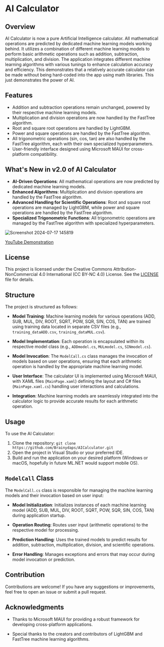 

# AI Calculator

## Overview

AI Calculator is now a pure Artificial Intelligence calculator. All mathematical operations are predicted by dedicated machine learning models working behind. It utilizes a combination of different machine learning models to perform basic arithmetic operations such as addition, subtraction, multiplication, and division. The application integrates different machine learning algorithms with various tunings to enhance calculation accuracy and efficiency. This demonstrates that a relatively accurate calculator can be made without being hard-coded into the app using math libraries. This just demonstrates the power of AI.

## Features

- Addition and subtraction operations remain unchanged, powered by their respective machine learning models.
- Multiplication and division operations are now handled by the FastTree algorithm.
- Root and square root operations are handled by LightGBM.
- Power and square operations are handled by the FastTree algorithm.
- All trigonometric operations (sin, cos, tan) are also handled by the FastTree algorithm, each with their own specialized hyperparameters.
- User-friendly interface designed using Microsoft MAUI for cross-platform compatibility.

## What's New in v2.0 of AI Calculator

- **AI-Driven Operations**: All mathematical operations are now predicted by dedicated machine learning models.
- **Enhanced Algorithms**: Multiplication and division operations are handled by the FastTree algorithm.
- **Advanced Handling for Scientific Operations**: Root and square root operations are managed by LightGBM, while power and square operations are handled by the FastTree algorithm.
- **Specialized Trigonometric Functions**: All trigonometric operations are managed by the FastTree algorithm with specialized hyperparameters.


![Screenshot 2024-07-17 145819](https://github.com/user-attachments/assets/9da55a29-1c28-45bb-983d-083029f1b595)

[YouTube Demonstration](https://youtu.be/65KieyJofJE)

## License

This project is licensed under the Creative Commons Attribution-NonCommercial 4.0 International (CC BY-NC 4.0) License. See the [LICENSE](LICENSE) file for details.

## Structure

The project is structured as follows:

- **Model Training**: Machine learning models for various operations (ADD, SUB, MUL, DIV, ROOT, SQRT, POW, SQR, SIN, COS, TAN) are trained using training data located in separate CSV files (e.g., `training_dataADD.csv`, `training_dataMUL.csv`).
- **Model Implementation**: Each operation is encapsulated within its respective model class (e.g., `ADDmodel.cs`, `MULmodel.cs`, `SINmodel.cs`).

- **Model Invocation**: The `ModelCall.cs` class manages the invocation of models based on user operations, ensuring that each arithmetic operation is handled by the appropriate machine learning model.
- **User Interface**: The calculator UI is implemented using Microsoft MAUI, with XAML files (`MainPage.xaml`) defining the layout and C# files (`MainPage.xaml.cs`) handling user interactions and calculations.
- **Integration**: Machine learning models are seamlessly integrated into the calculator logic to provide accurate results for each arithmetic operation.

## Usage

To use the AI Calculator:

1. Clone the repository: `git clone https://github.com/Brainydaps/AICalculator.git`
2. Open the project in Visual Studio or your preferred IDE.
3. Build and run the application on your desired platform (Windows or macOS, hopefully in future ML.NET would support mobile OS).

## `ModelCall` Class

The `ModelCall.cs` class is responsible for managing the machine learning models and their invocation based on user input:


- **Model Initialization**: Initializes instances of each machine learning model (ADD, SUB, MUL, DIV, ROOT, SQRT, POW, SQR, SIN, COS, TAN) during application startup.
- **Operation Routing**: Routes user input (arithmetic operations) to the respective model for processing.
- **Prediction Handling**: Uses the trained models to predict results for addition, subtraction, multiplication, division, and scientific operations.

- **Error Handling**: Manages exceptions and errors that may occur during model invocation or prediction.

## Contribution

Contributions are welcome! If you have any suggestions or improvements, feel free to open an issue or submit a pull request.

## Acknowledgments

- Thanks to Microsoft MAUI for providing a robust framework for developing cross-platform applications.

- Special thanks to the creators and contributors of LightGBM and FastTree machine learning algorithms.

